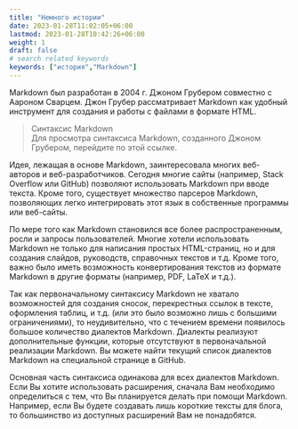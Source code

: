 ```yaml
---
title: "Немного истории"
date: 2023-01-28T11:02:05+06:00
lastmod: 2023-01-28T10:42:26+06:00
weight: 1
draft: false
# search related keywords
keywords: ["история","Markdown"]
---
```


Markdown был разработан в 2004 г. Джоном Грубером совместно с Аароном Сварцем. Джон Грубер рассматривает Markdown как
удобный инструмент для создания и работы с файлами в формате HTML.

> Синтаксис Markdown<br />
Для просмотра синтаксиса Markdown, созданного Джоном Грубером, перейдите по этой ссылке.

Идея, лежащая в основе Markdown, заинтересовала многих веб-авторов и веб-разработчиков. Сегодня многие сайты (например,
Stack Overflow или GitHub) позволяют использовать Markdown при вводе текста. Кроме того, существует множество парсеров
Markdown, позволяющих легко интегрировать этот язык в собственные программы или веб-сайты.

По мере того как Markdown становился все более распространенным, росли и запросы пользователей. Многие хотели использовать
Markdown не только для написания простых HTML-страниц, но и для создания слайдов, руководств, справочных текстов и т.д.
Кроме того, важно было иметь возможность конвертирования текстов из формате Markdown в другие форматы (например, PDF, LaTeX и т.д.).

Так как первоначальному синтаксису Markdown не хватало возможностей для создания сносок, перекрестных ссылок в тексте,
оформления таблиц, и т.д. (или это было возможно лишь с большими ограничениями), то неудивительно, что с течением времени
появилось большое количество диалектов Markdown. Диалекты реализуют дополнительные функции, которые отсутствуют в первоначальной
реализации Markdown. Вы можете найти текущий список диалектов Markdown на специальной странице в GitHub.

Основная часть синтаксиса одинакова для всех диалектов Markdown. Если Вы хотите использовать расширения, сначала Вам необходимо
определиться с тем, что Вы планируется делать при помощи Markdown. Например, если Вы будете создавать лишь короткие тексты
для блога, то большинство из доступных расширений Вам не понадобятся.